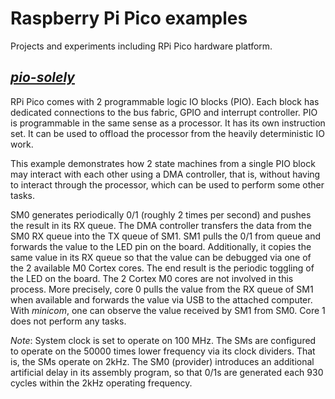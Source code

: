 # Raspberry Pi Pico examples

Projects and experiments including RPi Pico hardware platform.

## [*pio-solely*](./pio-solely)

RPi Pico comes with 2 programmable logic IO blocks (PIO). Each block has dedicated connections
to the bus fabric, GPIO and interrupt controller.
PIO is programmable in the same sense as a processor. 
It has its own instruction set. It can be used to offload the processor from the
heavily deterministic IO work.

This example demonstrates how 2 state machines from a single PIO block may interact
with each other using a DMA controller, that is, without having to interact through the 
processor, which can be used to perform some other tasks.

SM0 generates periodically 0/1 (roughly 2 times per second) and pushes the
result in its RX queue. The DMA controller transfers the data from the SM0 
RX queue into the TX queue of SM1. SM1 pulls the 0/1 from queue and forwards the value
to the LED pin on the board. Additionally, it copies the same value in its
RX queue so that the value can be debugged via one of the 2 available M0
Cortex cores. The end result is the periodic toggling of the LED on the board.
The 2 Cortex M0 cores are not involved in this process. More precisely,
core 0 pulls the value from the RX queue of SM1 when available and forwards the
value via USB to the attached computer. With *minicom*, one can observe the
value received by SM1 from SM0. Core 1 does not perform any tasks.

*Note*: System clock is set to operate on 100 MHz. The SMs are configured
to operate on the 50000 times lower frequency via its clock dividers.
That is, the SMs operate on 2kHz. The SM0 (provider) introduces an
additional artificial delay in its assembly program, so that 0/1s are
generated each 930 cycles within the 2kHz operating frequency.